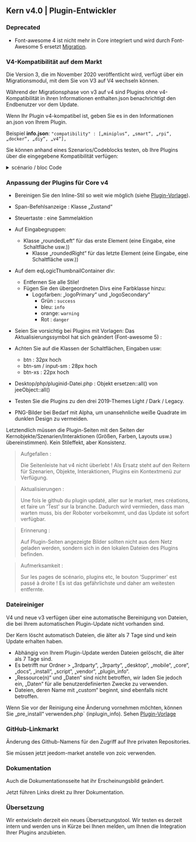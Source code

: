 ## Kern v4.0 | Plugin-Entwickler

### Deprecated

- Font-awesome 4 ist nicht mehr in Core integriert und wird durch Font-Awesome 5 ersetzt [Migration](https://fontawesome.com/how-to-use/on-the-web/setup/upgrading-from-version-4#name-changes).

### V4-Kompatibilität auf dem Markt

Die Version 3, die im November 2020 veröffentlicht wird, verfügt über ein Migrationsmodul, mit dem Sie von V3 auf V4 wechseln können.

Während der Migrationsphase von v3 auf v4 sind Plugins ohne v4-Kompatibilität in ihren Informationen enthalten.json benachrichtigt den Endbenutzer vor dem Update.


Wenn Ihr Plugin v4-kompatibel ist, geben Sie es in den Informationen an.json von Ihrem Plugin.

Beispiel **info.json**: `"compatibility" : [„miniplus“, „smart“, „rpi“, „docker“, „diy“, „v4“],`

Sie können anhand eines Szenarios/Codeblocks testen, ob Ihre Plugins über die eingegebene Kompatibilität verfügen:

<details>

  <summary markdown="span">scénario / bloc Code</summary>

  ~~~ php
  {% raw %}
  //Autor der zu prüfenden Plugins (Groß- und Kleinschreibung beachten))
  $author = 'Jeedom SAS';

  $plugins = repo_market::byFilter(['author' => $author]);
  $pluginsArray = utils::o2a($plugins);
  $countPlugins = 0;
  $countIncompatibles = 0;
  foreach ($pluginsArray als $plugin) {
    if ($plugin['author'] == $author) {
      $countPlugins++;
    if ($plugin['hardwareCompatibility']['v4'] != '1') {
        $countIncompatibles++;
      $scenario->setLog('Plugin ' . $plugin['name'] . ' does not have v4 compatibility tag.');
    }
    }
  }
  if ($countPlugins > 0) {
    if ($countInkompatibles > 0) {
      $scenario->setLog($author . ' : ' . $countIncompatibles . ' potentially incompatible Jeedom V4 plugin on ' . $countPlugins . ' checked');
    } anders {
      $scenario->setLog('All ' . $countPlugins . ' plugin developed by ' . $author . ' are Jeedom V4 compatible. Congratulations!');
    }
  } anders {
    $scenario->setLog('No plugin found for ' . $author);
  }
  {% endraw %}
  ~~~

</details>

### Anpassung der Plugins für Core v4

- Bereinigen Sie den Inline-Stil so weit wie möglich (siehe [Plugin-Vorlage](https://github.com/jeedom/plugin-template/blob/master/desktop/php/template.php)).
- Span-Befehlsanzeige : Klasse „Zustand“
- Steuertaste : eine Sammelaktion
- Auf Eingabegruppen:
  - Klasse „roundedLeft“ für das erste Element (eine Eingabe, eine Schaltfläche usw.))
    - Klasse „roundedRight“ für das letzte Element (eine Eingabe, eine Schaltfläche usw.))
- Auf dem eqLogicThumbnailContainer div:
    - Entfernen Sie alle Stile!
    - Fügen Sie den übergeordneten Divs eine Farbklasse hinzu:
      - Logofarben: „logoPrimary“ und „logoSecondary“
        - Grün : `success`
        - bleu: `info`
        - orange: `warning`
        - Rot : `danger`
- Seien Sie vorsichtig bei Plugins mit Vorlagen: Das Aktualisierungssymbol hat sich geändert (Font-awesome 5) :
- Achten Sie auf die Klassen der Schaltflächen, Eingaben usw:
    - btn : 32px hoch
    - btn-sm / input-sm : 28px hoch
    - btn-xs : 22px hoch
- Desktop/php/pluginid-Datei.php : Objekt ersetzen::all() von jeeObject::all()

- Testen Sie die Plugins zu den drei 2019-Themes Light / Dark / Legacy.

- PNG-Bilder bei Bedarf mit Alpha, um unansehnliche weiße Quadrate im dunklen Design zu vermeiden.

Letztendlich müssen die Plugin-Seiten mit den Seiten der Kernobjekte/Szenarien/Interaktionen (Größen, Farben, Layouts usw.) übereinstimmen). Kein Stileffekt, aber Konsistenz.

> Aufgefallen :
>
> Die Seitenleiste hat v4 nicht überlebt ! Als Ersatz steht auf den Reitern für Szenarien, Objekte, Interaktionen, Plugins ein Kontextmenü zur Verfügung.

> Aktualisierungen :
>
> Une fois le github du plugin updaté, aller sur le market, mes créations, et faire un ‘Test' sur la branche. Dadurch wird vermieden, dass man warten muss, bis der Roboter vorbeikommt, und das Update ist sofort verfügbar.

> Erinnerung :
>
> Auf Plugin-Seiten angezeigte Bilder sollten nicht aus dem Netz geladen werden, sondern sich in den lokalen Dateien des Plugins befinden.

> Aufmerksamkeit :
>
> Sur les pages de scénario, plugins etc, le bouton ‘Supprimer' est passé à droite ! Es ist das gefährlichste und daher am weitesten entfernte.


### Dateireiniger

V4 und neue v3 verfügen über eine automatische Bereinigung von Dateien, die bei Ihrem automatischen Plugin-Update nicht vorhanden sind.

Der Kern löscht automatisch Dateien, die älter als 7 Tage sind und kein Update erhalten haben.

- Abhängig von Ihrem Plugin-Update werden Dateien gelöscht, die älter als 7 Tage sind.
- Es betrifft nur Ordner > „3rdparty“, „3rparty“, „desktop“, „mobile“, „core“, „docs“, „install“, „script“, „vendor“, „plugin_info“.
- „Ressource(n)“ und „Daten“ sind nicht betroffen, wir laden Sie jedoch ein, „Daten“ für alle benutzerdefinierten Zwecke zu verwenden.
- Dateien, deren Name mit „custom“ beginnt, sind ebenfalls nicht betroffen.

Wenn Sie vor der Reinigung eine Änderung vornehmen möchten, können Sie „pre_install“ verwenden.php` (inplugin_info).
Sehen [Plugin-Vorlage](https://github.com/jeedom/plugin-template/blob/master/plugin_info/pre_install.php)

### GitHub-Linkmarkt

Änderung des Github-Namens für den Zugriff auf Ihre privaten Repositories.

Sie müssen jetzt jeedom-market anstelle von zoic verwenden.

### Dokumentation

Auch die Dokumentationsseite hat ihr Erscheinungsbild geändert.

Jetzt führen Links direkt zu Ihrer Dokumentation.

### Übersetzung

Wir entwickeln derzeit ein neues Übersetzungstool. Wir testen es derzeit intern und werden uns in Kürze bei Ihnen melden, um Ihnen die Integration Ihrer Plugins anzubieten.